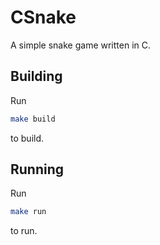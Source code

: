 # CSnake

A simple snake game written in C.

## Building

Run
```sh
make build
```

to build.

## Running

Run
```sh
make run
```

to run.